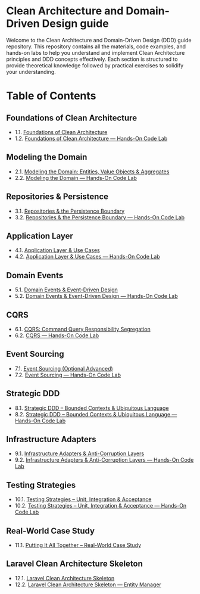 # Clean Architecture and Domain-Driven Design guide

Welcome to the Clean Architecture and Domain-Driven Design (DDD) guide repository. This repository contains all the materials, code examples, and hands-on labs to help you understand and implement Clean Architecture principles and DDD concepts effectively. Each section is structured to provide theoretical knowledge followed by practical exercises to solidify your understanding.

# Table of Contents

## Foundations of Clean Architecture
- 1.1. [Foundations of Clean Architecture](01.1-foundations-of-clean-architecture.md)
- 1.2. [Foundations of Clean Architecture — Hands-On Code Lab](01.2-foundations-of-clean-architecture-lab.md)

## Modeling the Domain
- 2.1. [Modeling the Domain: Entities, Value Objects & Aggregates](02.1-modeling-the-domain:-entities,-value-objects-&-aggregates.md)
- 2.2. [Modeling the Domain — Hands-On Code Lab](02.2-modeling-the-domain:-entities,-value-objects-&-aggregates-lab.md)

## Repositories & Persistence
- 3.1. [Repositories & the Persistence Boundary](03.1--repositories-&-the-persistence-boundary.md)
- 3.2. [Repositories & the Persistence Boundary — Hands-On Code Lab](03.2-repositories-&-the-persistence-boundary-lab.md)

## Application Layer
- 4.1. [Application Layer & Use Cases](04.1-application-layer-&-use-cases.md)
- 4.2. [Application Layer & Use Cases — Hands-On Code Lab](04.2-application-layer-&-use-cases-lab.md)

## Domain Events
- 5.1. [Domain Events & Event-Driven Design](05.1-domain-events-&-event‑-driven-design.md)
- 5.2. [Domain Events & Event-Driven Design — Hands-On Code Lab](05.2-domain-events-&-event‑-driven-design-lab.md)

## CQRS
- 6.1. [CQRS: Command Query Responsibility Segregation](06.1-c-q-r-s-command-query-responsibility.md)
- 6.2. [CQRS — Hands-On Code Lab](06.2-c-q-r-s-command-query-responsibility-lab.md)

## Event Sourcing
- 7.1. [Event Sourcing (Optional Advanced)](07.1-event-sourcing-(-optional-advanced).md)
- 7.2. [Event Sourcing — Hands-On Code Lab](07.2-event-sourcing-(-optional-advanced)-lab.md)

## Strategic DDD
- 8.1. [Strategic DDD – Bounded Contexts & Ubiquitous Language](08.1-strategic-d-d-d-–-bounded-contexts-&-ubiquitous-language.md)
- 8.2. [Strategic DDD – Bounded Contexts & Ubiquitous Language — Hands-On Code Lab](08.2-strategic-d-d-d-–-bounded-contexts-&-ubiquitous-language-lab.md)

## Infrastructure Adapters
- 9.1. [Infrastructure Adapters & Anti-Corruption Layers](09.1-infrastructure-adapters-&-anti‑-corruption-layers.md)
- 9.2. [Infrastructure Adapters & Anti-Corruption Layers — Hands-On Code Lab](09.2-infrastructure-adapters-&-anti‑-corruption-layers-lab.md)

## Testing Strategies
- 10.1. [Testing Strategies – Unit, Integration & Acceptance](10.1-testing-strategies-–-unit,-integration-&-acceptance.md)
- 10.2. [Testing Strategies – Unit, Integration & Acceptance — Hands-On Code Lab](10.2-testing-strategies-–-unit,-integration-&-acceptance-lab.md)

## Real-World Case Study
- 11.1. [Putting It All Together – Real-World Case Study](11.1-putting-it-all-together-–-real‑-world-case-study.md)

## Laravel Clean Architecture Skeleton
- 12.1. [Laravel Clean Architecture Skeleton](12.1-laravel_clean_arch_skeleton.php)
- 12.2. [Laravel Clean Architecture Skeleton — Entity Manager](12.2-laravel_clean_arch_skeleton-entity-manager.php)
